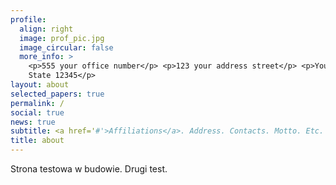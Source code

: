 ```yaml
---
profile:
  align: right
  image: prof_pic.jpg
  image_circular: false
  more_info: >
    <p>555 your office number</p> <p>123 your address street</p> <p>Your City,
    State 12345</p>
layout: about
selected_papers: true
permalink: /
social: true
news: true
subtitle: <a href='#'>Affiliations</a>. Address. Contacts. Motto. Etc.
title: about
---
```

Strona testowa w budowie. Drugi test.
